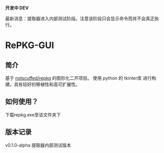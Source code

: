 __开发中 DEV__

最新消息：提取器进入内部测试阶段。注意该阶段只会显示命令而并不会真正执行。



# RePKG-GUI
## 简介
基于 [notscuffed/repkg](https://github.com/notscuffed/repkg) 的图形化二开项目。
使用 python 的 tkinter库 进行构建。具有较好的移植性和高可扩展性。

## 如何使用？
下载repkg.exe至该文件夹下
## 版本记录
v0.1.0-alpha 提取器内部测试版本